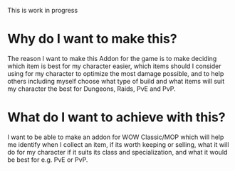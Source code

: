 This is work in progress

# Why do I want to make this?

The reason I want to make this Addon for the game is to make deciding which item is best for my character easier, which items should I consider using for my character to optimize the most damage possible, and to help others including myself choose what type of build and what items will suit my character the best for Dungeons, Raids, PvE and PvP. 

# What do I want to achieve with this? 

I want to be able to make an addon for WOW Classic/MOP which will help me identify when I collect an item, if its worth keeping or selling, what it will do for my character if it suits its class and specialization, and what it would be best for e.g. PvE or PvP.
